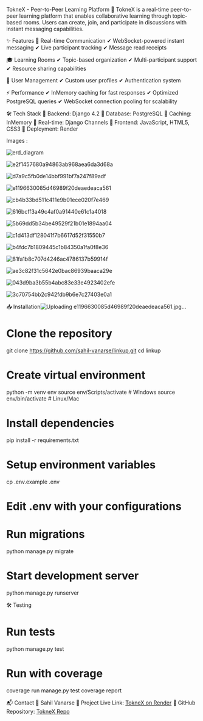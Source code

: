 TokneX - Peer-to-Peer Learning Platform 🌟
TokneX is a real-time peer-to-peer learning platform that enables collaborative learning through topic-based rooms. Users can create, join, and participate in discussions with instant messaging capabilities.

✨ Features
💬 Real-time Communication
✔ WebSocket-powered instant messaging
✔ Live participant tracking
✔ Message read receipts

🎓 Learning Rooms
✔ Topic-based organization
✔ Multi-participant support
✔ Resource sharing capabilities

👥 User Management
✔ Custom user profiles
✔ Authentication system

⚡ Performance
✔ InMemory caching for fast responses
✔ Optimized PostgreSQL queries
✔ WebSocket connection pooling for scalability

🛠️ Tech Stack
🔹 Backend: Django 4.2
🔹 Database: PostgreSQL
🔹 Caching: InMemory
🔹 Real-time: Django Channels
🔹 Frontend: JavaScript, HTML5, CSS3
🔹 Deployment: Render


Images :


![erd_diagram](https://github.com/user-attachments/assets/2a0671c3-624a-4957-964c-7012c5b72bea)

![e2f1457680a94863ab968aea6da3d68a](https://github.com/user-attachments/assets/62eeb9f5-b06e-4394-95dd-6b4d6953087d)

![d7a9c5fb0de14bbf991bf7a247f89adf](https://github.com/user-attachments/assets/35e155d8-6c66-4604-ae1c-96662addfac6)

![e1196630085d46989f20deaedeaca561](https://github.com/user-attachments/assets/5fd95561-f317-4c8f-85c4-7a922b8d418e)

![cb4b33bd511c411e9b01ece020f7e469](https://github.com/user-attachments/assets/5bb45d18-32c2-4e65-a8fd-9c57af212a85)

![616bcff3a49c4af0a91440e61c1a4018](https://github.com/user-attachments/assets/dcdcf071-096c-4b5e-9f3b-4ed3a37f5d61)

![5b69dd5b34be49529f21b01e1894aa04](https://github.com/user-attachments/assets/66262416-e1de-4a8e-ad7e-d353d391ed37)

![c1d413df128041f7b6617d52f31550b7](https://github.com/user-attachments/assets/fb4ee2f5-fa0f-4131-ba4b-46ec8a2c78aa)

![b4fdc7b1809445c1b84350a1fa0f8e36](https://github.com/user-attachments/assets/66df5abe-b9bb-45f2-9305-d58cee684c5b)

![81fa1b8c707d4246ac4786137b59914f](https://github.com/user-attachments/assets/84bdba20-344f-44a4-b711-26761c321c88)

![ae3c82f31c5642e0bac86939baaca29e](https://github.com/user-attachments/assets/bfc051d9-a44b-4d2f-9d8a-badee31c7a57)

![043d9ba3b55b4abc83e33e4923402efe](https://github.com/user-attachments/assets/cadb47d3-3c3b-4d67-9cc9-7f7d207c35b4)

![3c70754bb2c942fdb9b6e7c27403e0a1](https://github.com/user-attachments/assets/34096950-e57f-46e2-8e3b-ddc550eb83bf)



📥 Installation![Uploading e1196630085d46989f20deaedeaca561.jpg…]()

# Clone the repository
git clone https://github.com/sahil-vanarse/linkup.git
cd linkup

# Create virtual environment
python -m venv env
source env/Scripts/activate  # Windows
source env/bin/activate      # Linux/Mac

# Install dependencies
pip install -r requirements.txt

# Setup environment variables
cp .env.example .env
# Edit .env with your configurations

# Run migrations
python manage.py migrate

# Start development server
python manage.py runserver


🛠️ Testing
# Run tests
python manage.py test

# Run with coverage
coverage run manage.py test
coverage report


📬 Contact
👤 Sahil Vanarse
🚀 Project Live Link: [TokneX on Render](https://toknex.onrender.com/)
🔗 GitHub Repository: [TokneX Repo
](https://github.com/sahil-vanarse/linkUp/)
